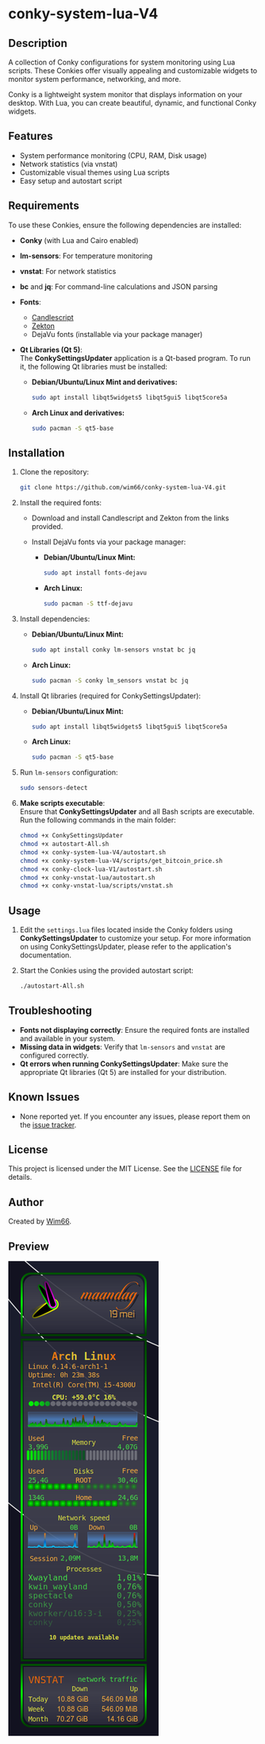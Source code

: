 # conky-system-lua-V4

## Description

A collection of Conky configurations for system monitoring using Lua scripts. These Conkies offer visually appealing and customizable widgets to monitor system performance, networking, and more.

Conky is a lightweight system monitor that displays information on your desktop. With Lua, you can create beautiful, dynamic, and functional Conky widgets.

## Features

* System performance monitoring (CPU, RAM, Disk usage)
* Network statistics (via vnstat)
* Customizable visual themes using Lua scripts
* Easy setup and autostart script

## Requirements

To use these Conkies, ensure the following dependencies are installed:

* **Conky** (with Lua and Cairo enabled)
* **lm-sensors**: For temperature monitoring
* **vnstat**: For network statistics
* **bc** and **jq**: For command-line calculations and JSON parsing
* **Fonts**:
	+ [Candlescript](https://www.dafont.com/candlescript.font)
	+ [Zekton](https://www.dafont.com/zekton.font)
	+ DejaVu fonts (installable via your package manager)
* **Qt Libraries (Qt 5)**:  
	The **ConkySettingsUpdater** application is a Qt-based program. To run it, the following Qt libraries must be installed:

	+ **Debian/Ubuntu/Linux Mint and derivatives:**
		```sh
		sudo apt install libqt5widgets5 libqt5gui5 libqt5core5a
		```
	+ **Arch Linux and derivatives:**
		```sh
		sudo pacman -S qt5-base
		```

## Installation

1. Clone the repository:

	```sh
	git clone https://github.com/wim66/conky-system-lua-V4.git
	```

2. Install the required fonts:
	* Download and install Candlescript and Zekton from the links provided.
	* Install DejaVu fonts via your package manager:

		+ **Debian/Ubuntu/Linux Mint:**
			```sh
			sudo apt install fonts-dejavu
			```
		+ **Arch Linux:**
			```sh
			sudo pacman -S ttf-dejavu
			```

3. Install dependencies:

	* **Debian/Ubuntu/Linux Mint:**
		```sh
		sudo apt install conky lm-sensors vnstat bc jq
		```
	* **Arch Linux:**
		```sh
		sudo pacman -S conky lm_sensors vnstat bc jq
		```

4. Install Qt libraries (required for ConkySettingsUpdater):

	* **Debian/Ubuntu/Linux Mint:**
		```sh
		sudo apt install libqt5widgets5 libqt5gui5 libqt5core5a
		```
	* **Arch Linux:**
		```sh
		sudo pacman -S qt5-base
		```

5. Run `lm-sensors` configuration:

	```sh
	sudo sensors-detect
	```

6. **Make scripts executable**:  
	Ensure that **ConkySettingsUpdater** and all Bash scripts are executable. Run the following commands in the main folder:

	```sh
	chmod +x ConkySettingsUpdater
	chmod +x autostart-All.sh
	chmod +x conky-system-lua-V4/autostart.sh
	chmod +x conky-system-lua-V4/scripts/get_bitcoin_price.sh
	chmod +x conky-clock-lua-V1/autostart.sh
	chmod +x conky-vnstat-lua/autostart.sh
	chmod +x conky-vnstat-lua/scripts/vnstat.sh
	```

## Usage

1. Edit the `settings.lua` files located inside the Conky folders using **ConkySettingsUpdater** to customize your setup. For more information on using ConkySettingsUpdater, please refer to the application's documentation.
   
2. Start the Conkies using the provided autostart script:

	```sh
	./autostart-All.sh
	```

## Troubleshooting

* **Fonts not displaying correctly**: Ensure the required fonts are installed and available in your system.
* **Missing data in widgets**: Verify that `lm-sensors` and `vnstat` are configured correctly.
* **Qt errors when running ConkySettingsUpdater**: Make sure the appropriate Qt libraries (Qt 5) are installed for your distribution.

## Known Issues

* None reported yet. If you encounter any issues, please report them on the [issue tracker](https://github.com/wim66/conky-system-lua-V4/issues).

## License

This project is licensed under the MIT License. See the [LICENSE](https://github.com/wim66/conky-system-lua-V4/blob/main/LICENSE) file for details.

## Author

Created by [Wim66](https://github.com/wim66).

## Preview

![Sample conky-preview](preview.png)